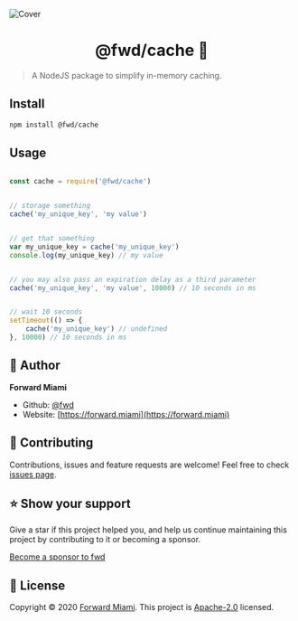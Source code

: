 ![Cover](https://raw.githubusercontent.com/fwd/cache/master/.github/cover.png)

<h1 align="center">@fwd/cache 💾</h1>

> A NodeJS package to simplify in-memory caching.

## Install

```sh
npm install @fwd/cache
```

## Usage

```js

const cache = require('@fwd/cache')


// storage something
cache('my_unique_key', 'my value')


// get that something
var my_unique_key = cache('my_unique_key') 
console.log(my_unique_key) // my value


// you may also pass an expiration delay as a third parameter
cache('my_unique_key', 'my value', 10000) // 10 seconds in ms


// wait 10 seconds
setTimeout(() => {
	cache('my_unique_key') // undefined
}, 10000) // 10 seconds in ms

```

## 👤 Author

**Forward Miami**

* Github: [@fwd](https://github.com/fwd)
* Website: [https://forward.miami](https://forward.miami)

## 🤝 Contributing

Contributions, issues and feature requests are welcome! Feel free to check [issues page](https://github.com/fwd/cache/issues).

## ⭐️ Show your support

Give a star if this project helped you, and help us continue maintaining this project by contributing to it or becoming a sponsor.

[Become a sponsor to fwd](https://github.com/sponsors/fwd)

## 📝 License

Copyright © 2020 [Forward Miami](https://forward.miami). This project is [Apache-2.0](https://spdx.org/licenses/Apache-2.0.html) licensed.